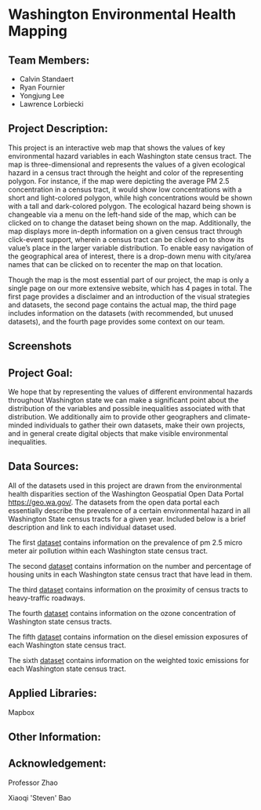 # Washington Environmental Health Mapping

## Team Members:
- Calvin Standaert
- Ryan Fournier
- Yongjung Lee
- Lawrence Lorbiecki

## Project Description:

This project is an interactive web map that shows the values of key environmental hazard variables in each Washington state census tract. The map is three-dimensional and represents the values of a given ecological hazard in a census tract through the height and color of the representing polygon. For instance, if the map were depicting the average PM 2.5 concentration in a census tract, it would show low concentrations with a short and light-colored polygon, while high concentrations would be shown with a tall and dark-colored polygon. The ecological hazard being shown is changeable via a menu on the left-hand side of the map, which can be clicked on to change the dataset being shown on the map. Additionally, the map displays more in-depth information on a given census tract through click-event support, wherein a census tract can be clicked on to show its value’s place in the larger variable distribution. To enable easy navigation of the geographical area of interest, there is a drop-down menu with city/area names that can be clicked on to recenter the map on that location.

Though the map is the most essential part of our project, the map is only a single page on our more extensive website, which has 4 pages in total. The first page provides a disclaimer and an introduction of the visual strategies and datasets, the second page contains the actual map, the third page includes information on the datasets (with recommended, but unused datasets), and the fourth page provides some context on our team.

## Screenshots

## Project Goal:

We hope that by representing the values of different environmental hazards throughout Washington state we can make a significant point about the distribution of the variables and possible inequalities associated with that distribution. We additionally aim to provide other geographers and climate-minded individuals to gather their own datasets, make their own projects, and in general create digital objects that make visible environmental inequalities.

## Data Sources:

All of the datasets used in this project are drawn from the environmental health disparities section of the Washington Geospatial Open Data Portal https://geo.wa.gov/. The datasets from the open data portal each essentially describe the prevalence of a certain environmental hazard in all Washington State census tracts for a given year. Included below is a brief description and link to each individual dataset used.

The first [dataset](https://geo.wa.gov/datasets/WADOH::pm2-5-concentration-current-version/about) contains information on the prevalence of pm 2.5 micro meter air pollution within each Washington state census tract.

The second [dataset](https://geo.wa.gov/datasets/WADOH::lead-risk-from-housing-current-version/about 
) contains information on the number and percentage of housing units in each Washington state census tract that have lead in them.

The third [dataset](https://geo.wa.gov/datasets/WADOH::proximity-to-heavy-traffic-roadways-current-version/about) contains information on the proximity of census tracts to heavy-traffic roadways.

The fourth [dataset](https://geo.wa.gov/datasets/WADOH::ozone-concentration-current-version/about
) contains information on the ozone concentration of Washington state census tracts.

The fifth [dataset](https://geo.wa.gov/datasets/WADOH::nox-diesel-emissions-annual-tons-km2-current-version/about ) contains information on the diesel emission exposures of each Washington state census tract.

The sixth [dataset](https://geo.wa.gov/datasets/WADOH::toxic-releases-from-facilities-rsei-model-current-version/about ) contains information on the weighted toxic emissions for each Washington state census tract.


## Applied Libraries:

Mapbox

## Other Information:

## Acknowledgement:

Professor Zhao

Xiaoqi 'Steven' Bao

